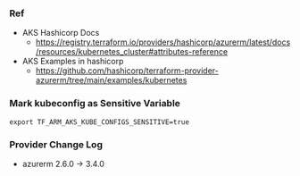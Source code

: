### Ref
- AKS Hashicorp Docs
    - https://registry.terraform.io/providers/hashicorp/azurerm/latest/docs/resources/kubernetes_cluster#attributes-reference
- AKS Examples in hashicorp
    - https://github.com/hashicorp/terraform-provider-azurerm/tree/main/examples/kubernetes

### Mark kubeconfig as Sensitive Variable
```
export TF_ARM_AKS_KUBE_CONFIGS_SENSITIVE=true
```

### Provider Change Log
- azurerm 2.6.0 -> 3.4.0